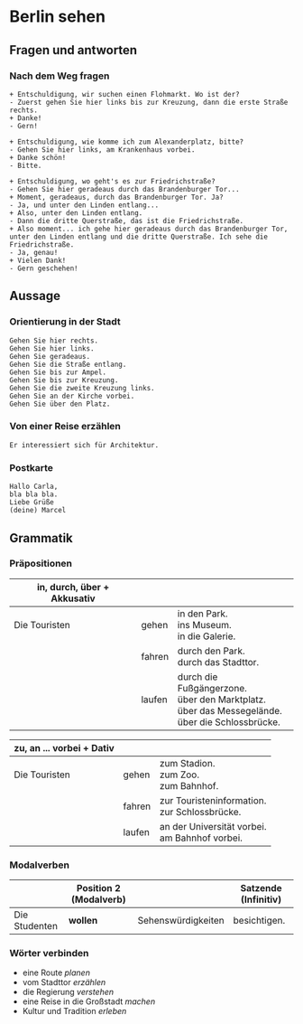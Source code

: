# Berlin sehen
## Fragen und antworten
### Nach dem Weg fragen
```
+ Entschuldigung, wir suchen einen Flohmarkt. Wo ist der?
- Zuerst gehen Sie hier links bis zur Kreuzung, dann die erste Straße rechts.
+ Danke!
- Gern!
```
```
+ Entschuldigung, wie komme ich zum Alexanderplatz, bitte?
- Gehen Sie hier links, am Krankenhaus vorbei.
+ Danke schön!
- Bitte.
```
```
+ Entschuldigung, wo geht's es zur Friedrichstraße?
- Gehen Sie hier geradeaus durch das Brandenburger Tor...
+ Moment, geradeaus, durch das Brandenburger Tor. Ja?
- Ja, und unter den Linden entlang...
+ Also, unter den Linden entlang.
- Dann die dritte Querstraße, das ist die Friedrichstraße.
+ Also moment... ich gehe hier geradeaus durch das Brandenburger Tor, unter den Linden entlang und die dritte Querstraße. Ich sehe die Friedrichstraße.
- Ja, genau!
+ Vielen Dank!
- Gern geschehen! 
```

## Aussage
### Orientierung in der Stadt
```
Gehen Sie hier rechts.
Gehen Sie hier links.
Gehen Sie geradeaus.
Gehen Sie die Straße entlang.
Gehen Sie bis zur Ampel.
Gehen Sie bis zur Kreuzung.
Gehen Sie die zweite Kreuzung links.
Gehen Sie an der Kirche vorbei.
Gehen Sie über den Platz.
```
### Von einer Reise erzählen
```
Er interessiert sich für Architektur.
```

### Postkarte
```
Hallo Carla,
bla bla bla.
Liebe Grüße
(deine) Marcel
```

## Grammatik
### Präpositionen
in, durch, über + Akkusativ | &nbsp; | &nbsp;
 | ---- | ---- | ---- |
Die Touristen | gehen | in den Park.<br/>ins Museum.<br/>in die Galerie.
&nbsp; | fahren | durch den Park.<br/>durch das Stadttor.
&nbsp; | laufen | durch die Fußgängerzone.<br/>über den Marktplatz.<br/>über das Messegelände.<br/>über die Schlossbrücke.

zu, an ... vorbei + Dativ | &nbsp; | &nbsp;
| ---- | ---- | ---- |
Die Touristen | gehen | zum Stadion.<br/>zum Zoo.<br/>zum Bahnhof.
&nbsp; | fahren | zur Touristeninformation.<br/>zur Schlossbrücke.
&nbsp; | laufen | an der Universität vorbei.<br/>am Bahnhof vorbei.

### Modalverben
&nbsp; | Position 2 (Modalverb) | &nbsp; | Satzende (Infinitiv)
 | ---- | ---- | ---- | ---- |
Die Studenten | **wollen** | Sehenswürdigkeiten | besichtigen.

### Wörter verbinden
* eine Route *planen*
* vom Stadttor *erzählen*
* die Regierung *verstehen*
* eine Reise in die Großstadt *machen*
* Kultur und Tradition *erleben*